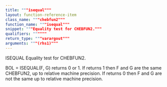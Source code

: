```yaml
---
title: """isequal"""
layout: function-reference-item
class_name: """chebfun2"""
function_name: """isequal"""
snippet: """Equality test for CHEBFUN2."""
qualifiers: """"""
return_type: """varargout"""
arguments: """(rhs1)"""
---
```


 ISEQUAL Equality test for CHEBFUN2.  
  
  BOL = ISEQUAL(F, G) returns 0 or 1. If returns 1 then F and G are the same
  CHEBFUN2, up to relative machine precision. If returns 0 then F and G are
  not the same up to relative machine precision. 

